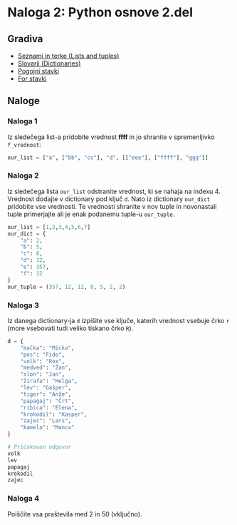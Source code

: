 # Naloga 2: Python osnove 2.del

## Gradiva
- [Seznami in terke (Lists and tuples)](https://realpython.com/python-lists-tuples/)
- [Slovarji (Dictionaries)](https://realpython.com/python-dicts/)
- [Pogojni stavki](https://realpython.com/python-conditional-statements/)
- [For stavki](https://realpython.com/python-for-loop/)

## Naloge

### Naloga 1
Iz sledečega list-a pridobite vrednost **ffff** in jo shranite v spremenljivko `f_vrednost`:

```python
our_list = ["a", ["bb", "cc"], "d", [["eee"], ["ffff"], "ggg"]]
```

### Naloga 2
Iz sledečega lista `our_list` odstranite vrednost, ki se nahaja na indexu 4. Vrednost dodajte v dictionary pod ključ `d`. Nato iz dictionary `our_dict` pridobite vse vrednosti. Te vrednosti shranite v nov tuple in novonastali tuple primerjajte ali je enak podanemu tuple-u `our_tuple`.

```python
our_list = [1,2,3,4,5,6,7]
our_dict = {
    "a": 2,
    "b": 5,
    "c": 8,
    "d": 12,
    "e": 357,
    "f": 12
}
our_tuple = (357, 12, 12, 8, 5, 2, 2)
```

### Naloga 3
Iz danega dictionary-ja `d` izpišite vse ključe, katerih vrednost vsebuje črko `r` (more vsebovati tudi veliko tiskano črko `R`).

```python
d = {
    "mačka": "Micka",
    "pes": "Fido",
    "volk": "Rex",
    "medved": "Žan",
    "slon": "Jan",
    "žirafa": "Helga",
    "lev": "Gašper",
    "tiger": "Anže",
    "papagaj": "Črt",
    "ribica": "Elena",
    "krokodil": "Kasper",
    "zajec": "Lars",
    "kamela": "Manca" 
}

# Pričakovan odgovor
volk
lev
papagaj
krokodil
zajec
```

### Naloga 4

Poiščite vsa praštevila med 2 in 50 (vključno).
